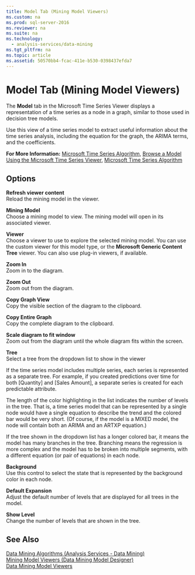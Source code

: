 ```yaml
---
title: Model Tab (Mining Model Viewers)
ms.custom: na
ms.prod: sql-server-2016
ms.reviewer: na
ms.suite: na
ms.technology: 
  - analysis-services/data-mining
ms.tgt_pltfrm: na
ms.topic: article
ms.assetid: 50570bb4-fcac-411e-b530-0398437efda7
---
```

# Model Tab (Mining Model Viewers)
  The **Model** tab in the Microsoft Time Series Viewer displays a representation of a time series as a node in a graph, similar to those used in decision tree models.  
  
 Use this view of a time series model to extract useful information about the time series analysis, including the equation for the graph, the ARIMA terms, and the coefficients.  
  
 **For More Information:** [Microsoft Time Series Algorithm](../../Topics/TopicNameNotContainA/Microsoft-Time-Series-Algorithm.md), [Browse a Model Using the Microsoft Time Series Viewer](../../Topics/TopicNameContainA/Browse-a-Model-Using-the-Microsoft-Time-Series-Viewer.md), [Microsoft Time Series Algorithm](../../Topics/TopicNameNotContainA/Microsoft-Time-Series-Algorithm.md)  
  
## Options  
 **Refresh viewer content**  
 Reload the mining model in the viewer.  
  
 **Mining Model**  
 Choose a mining model to view. The mining model will open in its associated viewer.  
  
 **Viewer**  
 Choose a viewer to use to explore the selected mining model. You can use the custom viewer for this model type, or the **Microsoft Generic Content Tree** viewer. You can also use plug\-in viewers, if available.  
  
 **Zoom In**  
 Zoom in to the diagram.  
  
 **Zoom Out**  
 Zoom out from the diagram.  
  
 **Copy Graph View**  
 Copy the visible section of the diagram to the clipboard.  
  
 **Copy Entire Graph**  
 Copy the complete diagram to the clipboard.  
  
 **Scale diagram to fit window**  
 Zoom out from the diagram until the whole diagram fits within the screen.  
  
 **Tree**  
 Select a tree from the dropdown list to show in the viewer  
  
 If the time series model includes multiple series, each series is represented as a separate tree. For example, if you created predictions over time for both \[Quantity\] and \[Sales Amount\], a separate series is created for each predictable attribute.  
  
 The length of the color highlighting in the list indicates the number of levels in the tree. That is, a time series model that can be represented by a single node would have a single equation to describe the trend and the colored bar would be very short. \(Of course, if the model is a MIXED model, the node will contain both an ARIMA and an ARTXP equation.\)  
  
 If the tree shown in the dropdown list has a longer colored bar, it means the model has many branches in the tree. Branching means the regression is more complex and the model has to be broken into multiple segments, with a different equation \(or pair of equations\) in each node.  
  
 **Background**  
 Use this control to select the state that is represented by the background color in each node.  
  
 **Default Expansion**  
 Adjust the default number of levels that are displayed for all trees in the model.  
  
 **Show Level**  
 Change the number of levels that are shown in the tree.  
  
## See Also  
 [Data Mining Algorithms &#40;Analysis Services - Data Mining&#41;](../../Topics/TopicNameNotContainA/Data-Mining-Algorithms--Analysis-Services---Data-Mining-.md)   
 [Mining Model Viewers &#40;Data Mining Model Designer&#41;](../../Topics/TopicNameNotContainA/Mining-Model-Viewers--Data-Mining-Model-Designer-.md)   
 [Data Mining Model Viewers](../../Topics/TopicNameNotContainA/Data-Mining-Model-Viewers.md)  
  
  